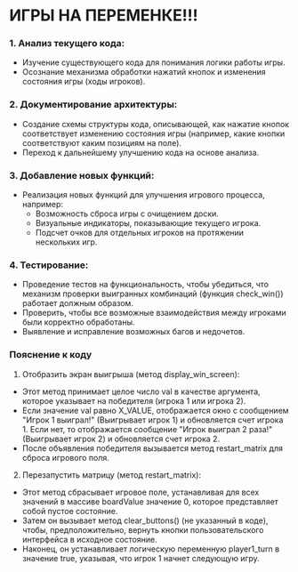 # ИГРЫ НА ПЕРЕМЕНКЕ!!!

### 1. Анализ текущего кода:
   - Изучение существующего кода для понимания логики работы игры.
   - Осознание механизма обработки нажатий кнопок и изменения состояния игры (ходы игроков).

### 2. Документирование архитектуры:
   - Создание схемы структуры кода, описывающей, как нажатие кнопок соответствует изменению состояния игры (например, какие кнопки соответствуют каким позициям на поле).
   - Переход к дальнейшему улучшению кода на основе анализа.

### 3. Добавление новых функций:
   - Реализация новых функций для улучшения игрового процесса, например:
     - Возможность сброса игры с очищением доски.
     - Визуальные индикаторы, показывающие текущего игрока.
     - Подсчет очков для отдельных игроков на протяжении нескольких игр.
       
### 4. Тестирование:
   - Проведение тестов на функциональность, чтобы убедиться, что механизм проверки выигранных комбинаций (функция check_win()) работает должным образом.
   - Проверить, чтобы все возможные взаимодействия между игроками были корректно обработаны.
   - Выявление и исправление возможных багов и недочетов.
 
 ### Пояснение к коду
1. Отобразить экран выигрыша (метод display_win_screen):
 - Этот метод принимает целое число val в качестве аргумента, которое указывает на победителя (игрока 1 или игрока 2).
 - Если значение val равно X_VALUE, отображается окно с сообщением "Игрок 1 выиграл!" (Выигрывает игрок 1) и обновляется счет игрока 1. Если нет, то отображается сообщение "Игрок выиграл 2 раза!" (Выигрывает игрок 2) и обновляется счет игрока 2.
 - После объявления победителя вызывается метод restart_matrix для сброса игрового поля.

2. Перезапустить матрицу (метод restart_matrix):
 - Этот метод сбрасывает игровое поле, устанавливая для всех значений в массиве boardValue значение 0, которое представляет собой пустое состояние.
 - Затем он вызывает метод clear_buttons() (не указанный в коде), чтобы, предположительно, вернуть кнопки пользовательского интерфейса в исходное состояние.
 - Наконец, он устанавливает логическую переменную player1_turn в значение true, указывая, что игрок 1 начнет следующую игру.
